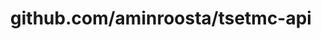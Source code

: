 ---
layout: post
title: github.com/aminroosta/tsetmc-api
categories: link
tags: [انگلیسی, برنامه‌نویسی]
---